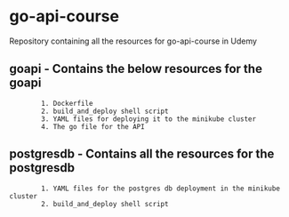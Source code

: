 # go-api-course

Repository containing all the resources for go-api-course in Udemy


## goapi - Contains the below resources for the goapi
```
		1. Dockerfile 
		2. build_and_deploy shell script
		3. YAML files for deploying it to the minikube cluster
		4. The go file for the API
```


## postgresdb - Contains all the resources for the postgresdb
```
		1. YAML files for the postgres db deployment in the minikube cluster
		2. build_and_deploy shell script
```

